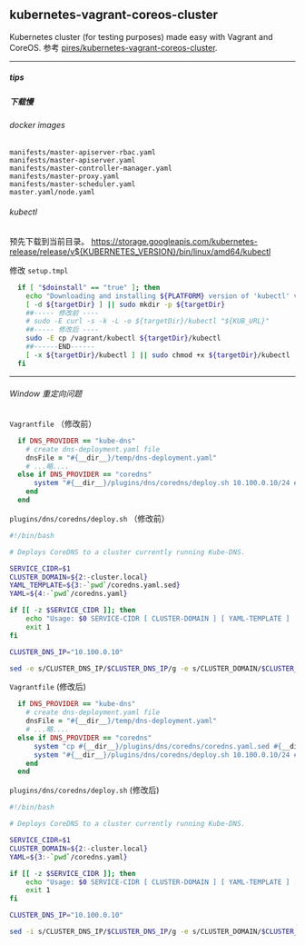 ## kubernetes-vagrant-coreos-cluster
Kubernetes cluster (for testing purposes) made easy with Vagrant and CoreOS.
参考 [pires/kubernetes-vagrant-coreos-cluster](https://github.com/pires/kubernetes-vagrant-coreos-cluster).



---
##### tips

##### 下载慢

###### docker images
```
manifests/master-apiserver-rbac.yaml
manifests/master-apiserver.yaml
manifests/master-controller-manager.yaml
manifests/master-proxy.yaml
manifests/master-scheduler.yaml
master.yaml/node.yaml
```

###### kubectl 
预先下载到当前目录。
https://storage.googleapis.com/kubernetes-release/release/v${KUBERNETES_VERSION}/bin/linux/amd64/kubectl

修改 `setup.tmpl`
```bash
  if [ "$doinstall" == "true" ]; then 
    echo "Downloading and installing ${PLATFORM} version of 'kubectl' v${KUBERNETES_VERSION} into ${targetDir}. This may take a couple minutes, depending on your internet speed.."
    [ -d ${targetDir} ] || sudo mkdir -p ${targetDir}
    ##----- 修改前 ----
    # sudo -E curl -s -k -L -o ${targetDir}/kubectl "${KUB_URL}"
    ##----- 修改后 ----
    sudo -E cp /vagrant/kubectl ${targetDir}/kubectl
    ##------END------
    [ -x ${targetDir}/kubectl ] || sudo chmod +x ${targetDir}/kubectl
  fi
```

----

###### Window 重定向问题
`Vagrantfile` （修改前）
```ruby
  if DNS_PROVIDER == "kube-dns"
    # create dns-deployment.yaml file
    dnsFile = "#{__dir__}/temp/dns-deployment.yaml"
    # ...略....
  else if DNS_PROVIDER == "coredns"
      system "#{__dir__}/plugins/dns/coredns/deploy.sh 10.100.0.10/24 #{DNS_DOMAIN} #{__dir__}/plugins/dns/coredns/coredns.yaml.sed > #{__dir__}/temp/coredns-deployment.yaml"
    end
  end
```

`plugins/dns/coredns/deploy.sh`  （修改前）
```bash
#!/bin/bash

# Deploys CoreDNS to a cluster currently running Kube-DNS.

SERVICE_CIDR=$1
CLUSTER_DOMAIN=${2:-cluster.local}
YAML_TEMPLATE=${3:-`pwd`/coredns.yaml.sed}
YAML=${4:-`pwd`/coredns.yaml}

if [[ -z $SERVICE_CIDR ]]; then
	echo "Usage: $0 SERVICE-CIDR [ CLUSTER-DOMAIN ] [ YAML-TEMPLATE ] [ YAML ]"
	exit 1
fi

CLUSTER_DNS_IP="10.100.0.10"

sed -e s/CLUSTER_DNS_IP/$CLUSTER_DNS_IP/g -e s/CLUSTER_DOMAIN/$CLUSTER_DOMAIN/g -e s?SERVICE_CIDR?$SERVICE_CIDR?g $YAML_TEMPLATE
```


`Vagrantfile` (修改后)
```ruby
  if DNS_PROVIDER == "kube-dns"
    # create dns-deployment.yaml file
    dnsFile = "#{__dir__}/temp/dns-deployment.yaml"
    # ...略....
  else if DNS_PROVIDER == "coredns"
      system "cp #{__dir__}/plugins/dns/coredns/coredns.yaml.sed #{__dir__}/temp/coredns-deployment.yaml"
      system "#{__dir__}/plugins/dns/coredns/deploy.sh 10.100.0.10/24 #{DNS_DOMAIN} #{__dir__}/temp/coredns-deployment.yaml"
    end
  end
```

`plugins/dns/coredns/deploy.sh` (修改后)
```bash
#!/bin/bash

# Deploys CoreDNS to a cluster currently running Kube-DNS.

SERVICE_CIDR=$1
CLUSTER_DOMAIN=${2:-cluster.local}
YAML=${3:-`pwd`/coredns.yaml}

if [[ -z $SERVICE_CIDR ]]; then
	echo "Usage: $0 SERVICE-CIDR [ CLUSTER-DOMAIN ] [ YAML-TEMPLATE ] [ YAML ]"
	exit 1
fi

CLUSTER_DNS_IP="10.100.0.10"

sed -i s/CLUSTER_DNS_IP/$CLUSTER_DNS_IP/g -e s/CLUSTER_DOMAIN/$CLUSTER_DOMAIN/g -e s?SERVICE_CIDR?$SERVICE_CIDR?g $YAML
```




